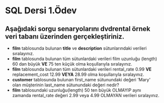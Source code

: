 # SQL Dersi 1.Ödev
## Aşağıdaki sorgu senaryolarını  **dvdrental**  örnek veri tabanı üzerinden gerçekleştiriniz.

-  **film**  tablosunda bulunan  **title**  ve  **description**  sütunlarındaki verileri sıralayınız.
[](Images/1.Sorgu)
-  **film**  tablosunda bulunan tüm sütunlardaki verileri film uzunluğu (length) 60 dan büyük  **VE**  75 ten küçük olma koşullarıyla sıralayınız.
[](Images/2.Sorgu)
-  **film**  tablosunda bulunan tüm sütunlardaki verileri rental_rate 0.99  **VE**  replacement_cost 12.99  **VEYA**  28.99 olma koşullarıyla sıralayınız.
[](Images/3.Sorgu)
-  **customer**  tablosunda bulunan first_name sütunundaki değeri 'Mary' olan müşterinin last_name sütunundaki değeri nedir?
[](Images/4.Sorgu)
-  **film**  tablosundaki uzunluğu(length) 50 ten büyük OLMAYIP aynı zamanda rental_rate değeri 2.99 veya 4.99 OLMAYAN verileri sıralayınız.
[](Images/5.Sorgu)
